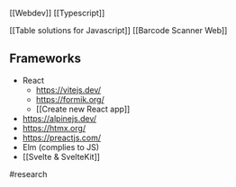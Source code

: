 [[Webdev]]
[[Typescript]]

[[Table solutions for Javascript]]
[[Barcode Scanner Web]]

## Frameworks
- React
	- https://vitejs.dev/
	- https://formik.org/
	- [[Create new React app]]
- https://alpinejs.dev/
- https://htmx.org/
- https://preactjs.com/
- Elm (complies to JS)
- [[Svelte & SvelteKit]]

#research 